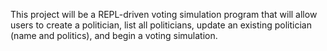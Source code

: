 This project will be a REPL-driven voting simulation program that will allow users to create a politician, 
list all politicians, update an existing politician (name and politics), and begin a voting simulation. 
